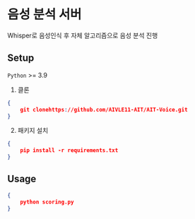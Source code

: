 # 음성 분석 서버
Whisper로 음성인식 후 자체 알고리즘으로 음성 분석 진행

## Setup
`Python` >= 3.9

1. 클론
```Json
{
    git clonehttps://github.com/AIVLE11-AIT/AIT-Voice.git
}
```

2. 패키지 설치
```Json
{
    pip install -r requirements.txt
}
```

## Usage
```Json
{
    python scoring.py
}
```
